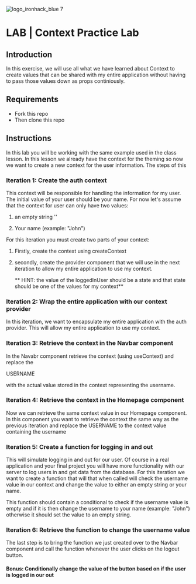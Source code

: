 ![logo_ironhack_blue 7](https://user-images.githubusercontent.com/23629340/40541063-a07a0a8a-601a-11e8-91b5-2f13e4e6b441.png)


# LAB | Context Practice Lab

## Introduction


In this exercise, we will use all what we have learned about Context to create values that can be shared with my entire application without having to pass those values down as props continiously.
## Requirements

- Fork this repo
- Then clone this repo


## Instructions
In this lab you will be working with the same example used in the class lesson. In this lesson we already have the context for the theming so now we want to create a new context for the user information. The steps of this

### Iteration 1: Create the auth context

This context will be responsible for handling the information for my user. The initial value of your user should be your name. For now let's assume that the context for user can only have two values:

1. an empty string ''

2. Your name (example: "John")

For this iteration you must create two parts of your context:
1. Firstly, create the context using createContext
2. secondly, create the provider component that we will use in the next iteration to allow my entire application to use my context.

   ** HINT: the value of the loggedInUser should be a state and that state should be one of the values for my context**


### Iteration 2: Wrap the entire application with our context provider
In this iteration, we want to encapsulate my entire application with the auth provider. This will allow my entire application to use my context.

### Iteration 3: Retrieve the context in the Navbar component

In the Navabr component retrieve the context (using useContext) and replace the <p>USERNAME</p> with the actual value stored in the context representing the username.

### Iteration 4: Retrieve the context in the Homepage component

Now we can retrieve the same context value in our Homepage component. In this component you want to retrieve the context the same way as the previous iteration and replace the USERNAME to the context value containing the username

### Iteration 5: Create a function for logging in and out

This will simulate logging in and out for our user. Of course in a real application and your final project you will have more functionality with our server to log users in and get data from the database. For this iteration we want to create a function that will that when called will check the username value in our context and change the value to either an empty string or your name.

This function should contain a conditional to check if the username value is empty and if it is then change the username to your name (example: "John") otherwise it should set the value to an empty string.


### Iteration 6: Retrieve the function to change the username value

The last step is to bring the function we just created over to the Navbar component and call the function whenever the user clicks on the logout button.

#### Bonus: Conditionally change the value of the button based on if the user is logged in our out


